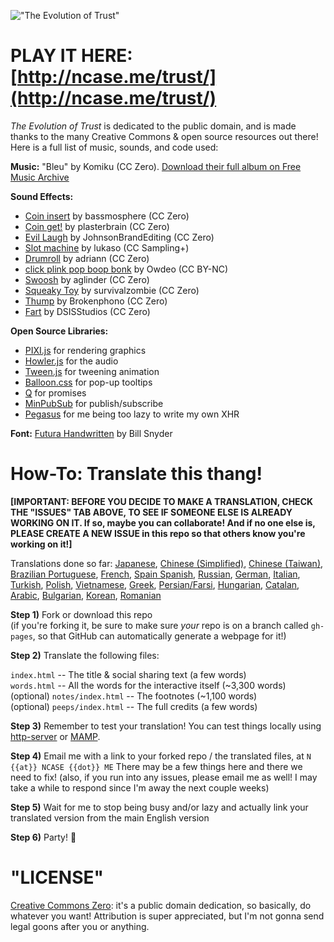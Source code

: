 !["The Evolution of Trust"](https://i.imgur.com/kde760y.png)

#	PLAY IT HERE: [http://ncase.me/trust/](http://ncase.me/trust/)

*The Evolution of Trust* is dedicated to the public domain, and is made thanks to the many Creative Commons & open source resources out there! Here is a full list of music, sounds, and code used:

**Music:** "Bleu" by Komiku (CC Zero). [Download their full album on Free Music Archive](http://freemusicarchive.org/music/Komiku/Its_time_for_adventure_/)

**Sound Effects:**

* [Coin insert](https://freesound.org/people/bassmosphere/sounds/384700/) by bassmosphere (CC Zero)
* [Coin get!](https://freesound.org/people/plasterbrain/sounds/242857/) by plasterbrain (CC Zero)
* [Evil Laugh](https://freesound.org/people/JohnsonBrandEditing/sounds/173933/) by JohnsonBrandEditing (CC Zero)
* [Slot machine](https://freesound.org/people/lukaso/sounds/69689/) by lukaso (CC Sampling+)
* [Drumroll](https://freesound.org/people/adriann/sounds/191718/) by adriann (CC Zero)
* [click plink pop boop bonk](https://freesound.org/people/Owdeo/sounds/116653/) by Owdeo (CC BY-NC)
* [Swoosh](https://freesound.org/people/aglinder/sounds/264468/) by aglinder (CC Zero)
* [Squeaky Toy](https://freesound.org/people/survivalzombie/sounds/240015/) by survivalzombie (CC Zero)
* [Thump](https://freesound.org/people/Brokenphono/sounds/344149/) by Brokenphono (CC Zero)
* [Fart](https://freesound.org/people/DSISStudios/sounds/241000/) by DSISStudios (CC Zero)

**Open Source Libraries:**

* [PIXI.js](http://www.pixijs.com/) for rendering graphics
* [Howler.js](https://howlerjs.com/) for the audio
* [Tween.js](http://www.createjs.com/tweenjs) for tweening animation
* [Balloon.css](https://kazzkiq.github.io/balloon.css/) for pop-up tooltips
* [Q](https://github.com/kriskowal/q/) for promises
* [MinPubSub](https://github.com/daniellmb/MinPubSub) for publish/subscribe
* [Pegasus](https://github.com/typicode/pegasus) for me being too lazy to write my own XHR

**Font:** [Futura Handwritten](http://www.dafont.com/futurahandwritten.font) by Bill Snyder

#	How-To: Translate this thang!

**[IMPORTANT:
BEFORE YOU DECIDE TO MAKE A TRANSLATION, CHECK THE "ISSUES" TAB ABOVE,
TO SEE IF SOMEONE ELSE IS ALREADY WORKING ON IT.
If so, maybe you can collaborate!
And if no one else is, PLEASE CREATE A NEW ISSUE in this repo
so that others know you're working on it!]**

Translations done so far:
[Japanese](https://htlife.github.io/trust_jp/),
[Chinese (Simplified)](https://sekai.co/trust/),
[Chinese (Taiwan)](https://audreyt.github.io/trust-zh-TW/),
[Brazilian Portuguese](https://brunolemos.github.io/trust/),
[French](https://ayowel.github.io/trust/),
[Spain Spanish](https://ccamara.github.io/trust/),
[Russian](https://notdotteam.github.io/trust/),
[German](https://jkoelling.github.io/trust/),
[Italian](https://lvdt.github.io/trust/),
[Turkish](https://osaatcioglu.github.io/trust),
[Polish](https://sin.github.io/trust/),
[Vietnamese](https://nghiatt90.github.io/trust-vn/),
[Greek](https://lightspot21.github.io/trust/),
[Persian/Farsi](https://hamed.github.io/trust/),
[Hungarian](http://ncase.me/trust-hu/),
[Catalan](https://fbricart.github.io/trust/),
[Arabic](https://mudaraljundi.github.io/trust/),
[Bulgarian](http://ncase.me/trust-bg/),
[Korean](https://osori.github.io/trust-ko/),
[Romanian](https://github.com/enFactorial/trust)

**Step 1)** Fork or download this repo    
(if you're forking it, be sure to make sure *your* repo is on a branch called `gh-pages`, so that GitHub can automatically generate a webpage for it!)

**Step 2)** Translate the following files:

`index.html` -- The title & social sharing text (a few words)    
`words.html` -- All the words for the interactive itself (~3,300 words)    
(optional) `notes/index.html` -- The footnotes (~1,100 words)    
(optional) `peeps/index.html` -- The full credits (a few words)

**Step 3)** Remember to test your translation! You can test things locally using [http-server](https://www.npmjs.com/package/http-server) or [MAMP](https://www.mamp.info/en/).

**Step 4)** Email me with a link to your forked repo / the translated files, at `N {{at}} NCASE {{dot}} ME` There may be a few things here and there we need to fix! (also, if you run into any issues, please email me as well! I may take a while to respond since I'm away the next couple weeks)

**Step 5)** Wait for me to stop being busy and/or lazy and actually link your translated version from the main English version

**Step 6)** Party! 🎉

#	"LICENSE"

[Creative Commons Zero](https://github.com/ncase/trust/blob/gh-pages/LICENSE): it's a public domain dedication, so basically, do whatever you want! Attribution is super appreciated, but I'm not gonna send legal goons after you or anything.
